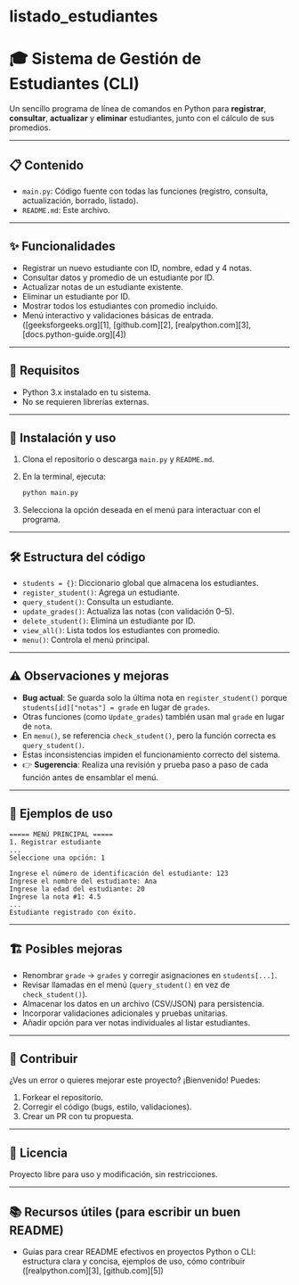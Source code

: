 # listado_estudiantes
# 🎓 Sistema de Gestión de Estudiantes (CLI)

Un sencillo programa de línea de comandos en Python para **registrar**, **consultar**, **actualizar** y **eliminar** estudiantes, junto con el cálculo de sus promedios.

---

## 📋 Contenido

* `main.py`: Código fuente con todas las funciones (registro, consulta, actualización, borrado, listado).
* `README.md`: Este archivo.

---

## ✨ Funcionalidades

* Registrar un nuevo estudiante con ID, nombre, edad y 4 notas.
* Consultar datos y promedio de un estudiante por ID.
* Actualizar notas de un estudiante existente.
* Eliminar un estudiante por ID.
* Mostrar todos los estudiantes con promedio incluido.
* Menú interactivo y validaciones básicas de entrada.
  ([geeksforgeeks.org][1], [github.com][2], [realpython.com][3], [docs.python-guide.org][4])

---

## 🔧 Requisitos

* Python 3.x instalado en tu sistema.
* No se requieren librerías externas.

---

## 🚀 Instalación y uso

1. Clona el repositorio o descarga `main.py` y `README.md`.
2. En la terminal, ejecuta:

   ```bash
   python main.py
   ```
3. Selecciona la opción deseada en el menú para interactuar con el programa.

---

## 🛠️ Estructura del código

* `students = {}`: Diccionario global que almacena los estudiantes.
* `register_student()`: Agrega un estudiante.
* `query_student()`: Consulta un estudiante.
* `update_grades()`: Actualiza las notas (con validación 0–5).
* `delete_student()`: Elimina un estudiante por ID.
* `view_all()`: Lista todos los estudiantes con promedio.
* `menu()`: Controla el menú principal.

---

## ⚠️ Observaciones y mejoras

* **Bug actual**: Se guarda solo la última nota en `register_student()` porque `students[id]["notas"] = grade` en lugar de `grades`.
* Otras funciones (como `Update_grades`) también usan mal `grade` en lugar de `nota`.
* En `menu()`, se referencia `check_student()`, pero la función correcta es `query_student()`.
* Estas inconsistencias impiden el funcionamiento correcto del sistema.
* 👉 **Sugerencia**: Realiza una revisión y prueba paso a paso de cada función antes de ensamblar el menú.

---

## 🧪 Ejemplos de uso

```text
===== MENÚ PRINCIPAL =====
1. Registrar estudiante
...
Seleccione una opción: 1

Ingrese el número de identificación del estudiante: 123
Ingrese el nombre del estudiante: Ana
Ingrese la edad del estudiante: 20
Ingrese la nota #1: 4.5
...
Estudiante registrado con éxito.
```

---

## 🏗️ Posibles mejoras

* Renombrar `grade` → `grades` y corregir asignaciones en `students[...]`.
* Revisar llamadas en el menú (`query_student()` en vez de `check_student()`).
* Almacenar los datos en un archivo (CSV/JSON) para persistencia.
* Incorporar validaciones adicionales y pruebas unitarias.
* Añadir opción para ver notas individuales al listar estudiantes.

---

## 📝 Contribuir

¿Ves un error o quieres mejorar este proyecto? ¡Bienvenido! Puedes:

1. Forkear el repositorio.
2. Corregir el código (bugs, estilo, validaciones).
3. Crear un PR con tu propuesta.

---

## 📄 Licencia

Proyecto libre para uso y modificación, sin restricciones.

---

## 📚 Recursos útiles (para escribir un buen README)

* Guías para crear README efectivos en proyectos Python o CLI: estructura clara y concisa, ejemplos de uso, cómo contribuir ([realpython.com][3], [github.com][5])
